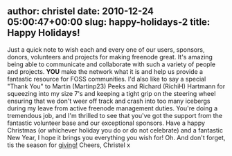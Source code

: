 author: christel
date: 2010-12-24 05:00:47+00:00
slug: happy-holidays-2
title: Happy Holidays!
---

Just a quick note to wish each and every one of our users, sponsors, donors, volunteers and projects for making freenode great.
It's amazing being able to communicate and collaborate with such a variety of people and projects. **YOU** make the network what it is and help us provide a fantastic resource for FOSS communities.
I'd also like to say a special "Thank You" to Martin (Martinp23) Peeks and Richard (RichiH) Hartmann for squeezing into my size 7's and keeping a tight grip on the steering wheel ensuring that we don't weer off track and crash into too many icebergs during my leave from active freenode management duties. You're doing a tremendous job, and I'm thrilled to see that you've got the support from the fantastic volunteer base and our exceptional sponsors.
Have a happy Christmas (or whichever holiday you do or do not celebrate) and a fantastic New Year, I hope it brings you everything you wish for!
Oh. And don't forget, tis the season for [giving!](http://freenode.net/pdpc_yearly.shtml)
Cheers,
Christel x
